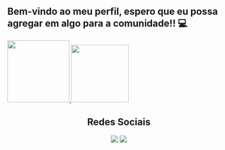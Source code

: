 ## Bem-vindo ao meu perfil, espero que eu possa agregar em algo para a comunidade!! 💻

<div>
  <a href="https://github.com/Vininicius21">
    <img height="140cm" src="https://github-readme-stats.vercel.app/api?username=Vininicius21&show_icons=true&theme=dark&include_all_commits=true&count_private=true"/>
  </a>
  <a href="https://github.com/Vininicius21">
    <img height="130cm" src="https://github-readme-stats.vercel.app/api/top-langs/?username=Vininicius21&layout=compact&langs_count=7&theme=dark"/>
  </a>
</div>


## <div align="center">Redes Sociais</div>

<div align="center"> 
  <a href="https://www.linkedin.com/in/vinicius-andrade-751915200/" target="_blank"><img src="https://img.shields.io/badge/-LinkedIn-%230077B5?style=for-the-badge&logo=linkedin&logoColor=white" target="_blank"></a> 
  <a href="https://www.instagram.com/vininicius01/" target="_blank"><img src="https://img.shields.io/badge/-Instagram-%23E4405F?style=for-the-badge&logo=instagram&logoColor=white" target="_blank"></a>
</div>
